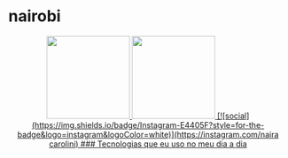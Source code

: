 # nairobi
<div align="center">
  <a href="https://github.com/nairacarolini">
    <img height="150em" src="https://github-readme-stats.vercel.app/api?username=NAIRACAROLINI&count_private=true&include_all_commits=true&show_icons=true&theme=dracula&hide_border=false&show_owner=true"/>
    <img height="150em" src="https://github-readme-stats.vercel.app/api/top-langs/?username=nairacarolini&theme=dracula&hide_border=false&&layout=compact"/>
    [![social](https://img.shields.io/badge/Instagram-E4405F?style=for-the-badge&logo=instagram&logoColor=white)](https://instagram.com/naira carolini)
### Tecnologias que eu uso no meu dia a dia 
    
